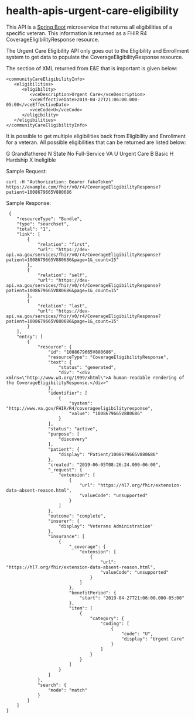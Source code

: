 # health-apis-urgent-care-eligibility

This API is a [Spring Boot](https://spring.io/projects/spring-boot) microservice that returns all eligibilities of a specific veteran.  This information is returned as a FHIR R4 CoverageEligibilityResponse resource.

The Urgent Care Eligibility API only goes out to the Eligibility and Enrollment system to get data to populate the CoverageEligibilityResponse resource.

The section of XML returned from E&E that is important is given below:

```
<communityCareEligibilityInfo>
   <eligibilities>
      <eligibility>
         <vceDescription>Urgent Care</vceDescription>
         <vceEffectiveDate>2019-04-27T21:06:00.000-05:00</vceEffectiveDate>
         <vceCode>U</vceCode>
      </eligibility>
   </eligibilities>
</communityCareEligibilityInfo>
```



It is possible to get multiple eligibilities back from Eligibility and Enrollment for a veteran.  All possible eligibilities that can be returned are listed below:

G 	Grandfathered
N	State No Full-Service VA
U	Urgent Care
B 	Basic
H	Hardship
X	Ineligible



Sample Request:

```
curl -H "Authorization: Bearer fakeToken" https://example.com/fhir/v0/r4/CoverageEligibilityResponse?patient=1008679665V880686
```



Sample Response:

```
 {
    "resourceType": "Bundle",
    "type": "searchset",
    "total": "1",
    "link": [
        {
            "relation": "first",
            "url": "https://dev-api.va.gov/services/fhir/v0/r4/CoverageEligibilityResponse?patient=1008679665V880686&page=1&_count=15"
        },
        {
            "relation": "self",
            "url": "https://dev-api.va.gov/services/fhir/v0/r4/CoverageEligibilityResponse?patient=1008679665V880686&page=1&_count=15"
        },
        {
            "relation": "last",
            "url": "https://dev-api.va.gov/services/fhir/v0/r4/CoverageEligibilityResponse?patient=1008679665V880686&page=1&_count=15"
        }
    ],
    "entry": [
        {
            "resource": {
                "id": "1008679665V880686",
                "resourceType": "CoverageEligibilityResponse",
                "text": {
                    "status": "generated",
                    "div": "<div xmlns=\"http://www.w3.org/1999/xhtml\">A human-readable rendering of the CoverageEligibilityResponse.</div>"
                },
                "identifier": [
                    {
                        "system": "http://www.va.gov/FHIR/R4/coverageeligibilityresponse",
                        "value": "1008679665V880686"
                    }
                ],
                "status": "active",
                "purpose": [
                    "discovery"
                ],
                "patient": {
                    "display": "Patient/1008679665V880686"
                },
                "created": "2019-06-05T08:26:24.000-06:00",
                "_request": {
                    "extension": [
                        {
                            "url": "https://hl7.org/fhir/extension-data-absent-reason.html",
                            "valueCode": "unsupported"
                        }
                    ]
                },
                "outcome": "complete",
                "insurer": {
                    "display": "Veterans Administration"
                },
                "insurance": [
                    {
                        "_coverage": {
                            "extension": [
                                {
                                    "url": "https://hl7.org/fhir/extension-data-absent-reason.html",
                                    "valueCode": "unsupported"
                                }
                            ]
                        },
                        "benefitPeriod": {
                            "start": "2019-04-27T21:06:00.000-05:00"
                        },
                        "item": [
                            {
                                "category": {
                                    "coding": [
                                        {
                                            "code": "U",
                                            "display": "Urgent Care"
                                        }
                                    ]
                                }
                            }
                        ]
                    }
                ]
            },
            "search": {
                "mode": "match"
            }
        }
    ]
}

```

